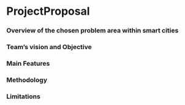 # ProjectProposal

### Overview of the chosen problem area within smart cities

### Team’s vision and Objective

### Main Features

### Methodology

### Limitations

